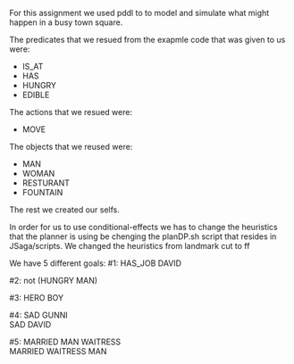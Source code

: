 For this assignment we used pddl to to model and simulate what might happen in a busy town square.

The predicates that we resued from the exapmle code that was given to us were: 
  - IS_AT
  - HAS
  - HUNGRY
  - EDIBLE

The actions that we resued were: 
  - MOVE
 
The objects that we reused were:
  - MAN
  - WOMAN
  - RESTURANT
  - FOUNTAIN
  
The rest we created our selfs.

In order for us to use conditional-effects we has to change the heuristics that the planner is using be chenging the planDP.sh script that resides in JSaga/scripts.
We changed the heuristics from landmark cut to ff

We have 5 different goals:
  #1: HAS_JOB DAVID
  
  #2: not (HUNGRY MAN)
  
  #3: HERO BOY
  
  #4: SAD GUNNI <br/> SAD DAVID
      
  #5: MARRIED MAN WAITRESS <br/> MARRIED WAITRESS MAN
      
